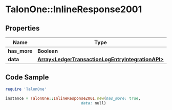 # TalonOne::InlineResponse2001

## Properties

Name | Type | Description | Notes
------------ | ------------- | ------------- | -------------
**has_more** | **Boolean** |  | 
**data** | [**Array&lt;LedgerTransactionLogEntryIntegrationAPI&gt;**](LedgerTransactionLogEntryIntegrationAPI.md) |  | 

## Code Sample

```ruby
require 'TalonOne'

instance = TalonOne::InlineResponse2001.new(has_more: true,
                                 data: null)
```


